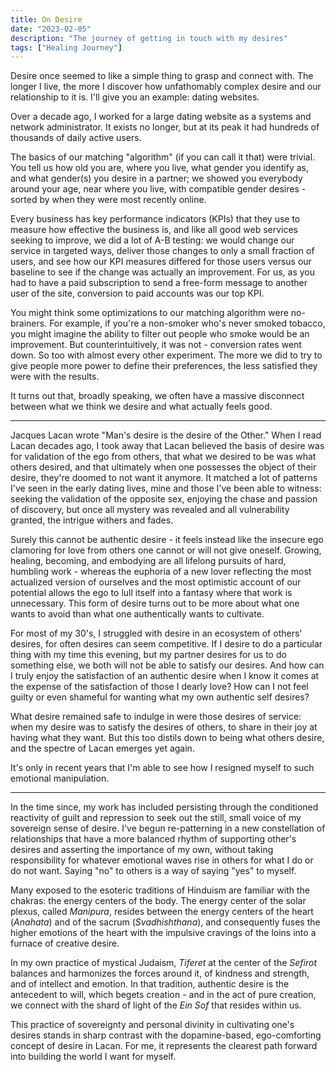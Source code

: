 ```yaml
---
title: On Desire
date: "2023-02-05"
description: "The journey of getting in touch with my desires"
tags: ["Healing Journey"]
---
```


Desire once seemed to like a simple thing to grasp and connect with. The longer I live, the more I discover how unfathomably complex desire and our relationship to it is. I'll give you an example: dating websites.

Over a decade ago, I worked for a large dating website as a systems and network administrator. It exists no longer, but at its peak it had hundreds of thousands of daily active users.

The basics of our matching "algorithm" (if you can call it that) were trivial. You tell us how old you are, where you live, what gender you identify as, and what gender(s) you desire in a partner; we showed you everybody around your age, near where you live, with compatible gender desires - sorted by when they were most recently online.

Every business has key performance indicators (KPIs) that they use to measure how effective the business is, and like all good web services seeking to improve, we did a lot of A-B testing: we would change our service in targeted ways, deliver those changes to only a small fraction of users, and see how our KPI measures differed for those users versus our baseline to see if the change was actually an improvement. For us, as you had to have a paid subscription to send a free-form message to another user of the site, conversion to paid accounts was our top KPI.

You might think some optimizations to our matching algorithm were no-brainers. For example, if you're a non-smoker who's never smoked tobacco, you might imagine the ability to filter out people who smoke would be an improvement. But counterintuitively, it was not - conversion rates went down. So too with almost every other experiment. The more we did to try to give people more power to define their preferences, the less satisfied they were with the results.

It turns out that, broadly speaking, we often have a massive disconnect between what we think we desire and what actually feels good.

<hr>

Jacques Lacan wrote "Man's desire is the desire of the Other." When I read Lacan decades ago, I took away that Lacan believed the basis of desire was for validation of the ego from others, that what we desired to be was what others desired, and that ultimately when one possesses the object of their desire, they're doomed to not want it anymore. It matched a lot of patterns I've seen in the early dating lives, mine and those I've been able to witness: seeking the validation of the opposite sex, enjoying the chase and passion of discovery, but once all mystery was revealed and all vulnerability granted, the intrigue withers and fades.

Surely this cannot be authentic desire - it feels instead like the insecure ego clamoring for love from others one cannot or will not give oneself. Growing, healing, becoming, and embodying are all lifelong pursuits of hard, humbling work - whereas the euphoria of a new lover reflecting the most actualized version of ourselves and the most optimistic account of our potential allows the ego to lull itself into a fantasy where that work is unnecessary. This form of desire turns out to be more about what one wants to avoid than what one authentically wants to cultivate.

For most of my 30's, I struggled with desire in an ecosystem of others' desires, for often desires can seem competitive. If I desire to do a particular thing with my time this evening, but my partner desires for us to do something else, we both will not be able to satisfy our desires. And how can I truly enjoy the satisfaction of an authentic desire when I know it comes at the expense of the satisfaction of those I dearly love? How can I not feel guilty or even shameful for wanting what my own authentic self desires?

What desire remained safe to indulge in were those desires of service: when my desire was to satisfy the desires of others, to share in their joy at having what they want. But this too distils down to being what others desire, and the spectre of Lacan emerges yet again.

It's only in recent years that I'm able to see how I resigned myself to such emotional manipulation.

<hr>

In the time since, my work has included persisting through the conditioned reactivity of guilt and repression to seek out the still, small voice of my sovereign sense of desire. I've begun re-patterning in a new constellation of relationships that have a more balanced rhythm of supporting other's desires and asserting the importance of my own, without taking responsibility for whatever emotional waves rise in others for what I do or do not want. Saying "no" to others is a way of saying "yes" to myself.

Many exposed to the esoteric traditions of Hinduism are familiar with the chakras: the energy centers of the body. The energy center of the solar plexus, called <i>Manipura</i>, resides between the energy centers of the heart (<i>Anahata</i>) and of the sacrum (<i>Svadhishthana</i>), and consequently fuses the higher emotions of the heart with the impulsive cravings of the loins into a furnace of creative desire.

In my own practice of mystical Judaism, <i>Tiferet</i> at the center of the <i>Sefirot</i> balances and harmonizes the forces around it, of kindness and strength, and of intellect and emotion. In that tradition, authentic desire is the antecedent to will, which begets creation - and in the act of pure creation, we connect with the shard of light of the <i>Ein Sof</i> that resides within us.

This practice of sovereignty and personal divinity in cultivating one's desires stands in sharp contrast with the dopamine-based, ego-comforting concept of desire in Lacan. For me, it represents the clearest path forward into building the world I want for myself.